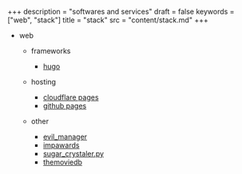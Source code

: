 +++
description = "softwares and services"
draft = false
keywords = ["web", "stack"]
title = "stack"
src = "content/stack.md"
+++

- web
  - frameworks
    - [hugo](https://gohugo.io/)

  - hosting
    - [cloudflare pages](https://pages.cloudflare.com/)
    - [github pages](https://pages.github.com/)

  - other
    - [evil_manager](https://codeberg.org/7m45h/evil_manager)
    - [impawards](http://www.impawards.com/)
    - [sugar_crystaler.py](https://codeberg.org/7m45h/snippies/src/branch/master/sugar_crystaler.py)
    - [themoviedb](https://www.themoviedb.org/)
